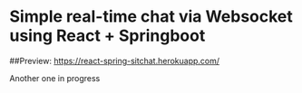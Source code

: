 # Simple real-time chat via Websocket using React + Springboot
##Preview: https://react-spring-sitchat.herokuapp.com/

Another one in progress
